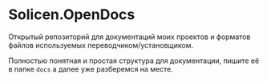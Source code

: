 # Solicen.OpenDocs
Открытый репозиторий для документаций моих проектов и форматов файлов используемых переводчиком/установщиком.

Полностью понятная и простая структура для документации, пишите её в папке `docs` а далее уже разберемся на месте.
